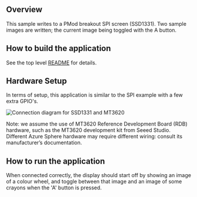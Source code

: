 ## Overview

This sample writes to a PMod breakout SPI screen (SSD1331). Two sample images
are written; the current image being toggled with the A button.

## How to build the application

See the top level [README](../README.md) for details.

## Hardware Setup

In terms of setup, this application is similar to the SPI example with a few
extra GPIO's.

![Connection diagram for SSD1331 and MT3620](./Connection%20Diagram.png)

Note: we assume the use of MT3620 Reference Development Board (RDB) hardware,
such as the MT3620 development kit from Seeed Studio. Different Azure Sphere
hardware may require different wiring: consult its manufacturer’s
documentation.

## How to run the application

When connected correctly, the display should start off by showing an image of a
colour wheel, and toggle between that image and an image of some crayons when the
'A' button is pressed.
